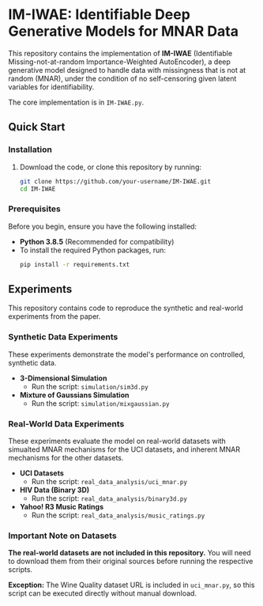 # IM-IWAE: Identifiable Deep Generative Models for MNAR Data

This repository contains the implementation of **IM-IWAE** (Identifiable Missing-not-at-random Importance-Weighted
AutoEncoder), a deep generative model designed to handle data with missingness that is not at random (MNAR), under the condition of no self-censoring given latent variables for identifiability.

The core implementation is in `IM-IWAE.py`.

## Quick Start


### Installation

1.  Download the code, or clone this repository by running:
    ```bash
    git clone https://github.com/your-username/IM-IWAE.git
    cd IM-IWAE
    ```

### Prerequisites

Before you begin, ensure you have the following installed:
*   **Python 3.8.5** (Recommended for compatibility)
*   To install the required Python packages, run:
    ```bash
    pip install -r requirements.txt
    ```
    
## Experiments

This repository contains code to reproduce the synthetic and real-world experiments from the paper.

### Synthetic Data Experiments

These experiments demonstrate the model's performance on controlled, synthetic data.

*   **3-Dimensional Simulation**
    *   Run the script: `simulation/sim3d.py`
*   **Mixture of Gaussians Simulation**
    *   Run the script: `simulation/mixgaussian.py`

### Real-World Data Experiments

These experiments evaluate the model on real-world datasets with simualted MNAR mechanisms for the UCI datasets, and inherent MNAR mechanisms for the other datasets.

*   **UCI Datasets**
    *   Run the script: `real_data_analysis/uci_mnar.py`
*   **HIV Data (Binary 3D)**
    *   Run the script: `real_data_analysis/binary3d.py`
*   **Yahoo! R3 Music Ratings**
    *   Run the script: `real_data_analysis/music_ratings.py`

### Important Note on Datasets

**The real-world datasets are not included in this repository.** You will need to download them from their original sources before running the respective scripts. 

**Exception:** The Wine Quality dataset URL is included in `uci_mnar.py`, so this script can be executed directly without manual download.

